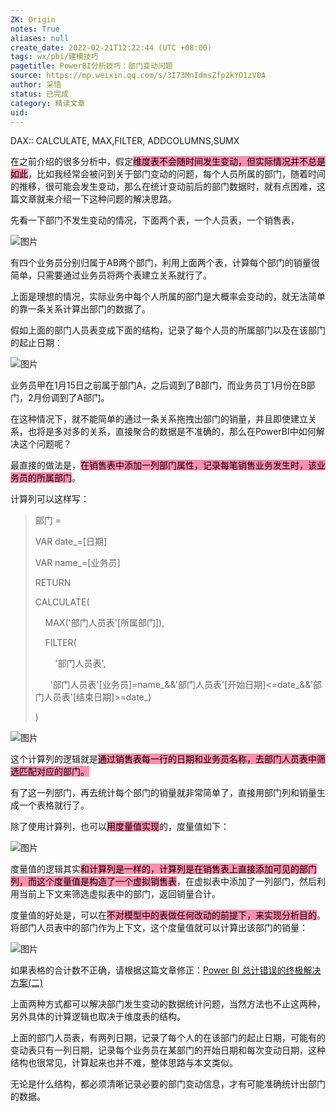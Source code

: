 ```yaml
---
ZK: Origin
notes: True
aliases: null
create_date: 2022-02-21T12:22:44 (UTC +08:00)
tags: wx/pbi/建模技巧
pagetitle: PowerBI分析技巧：部门变动问题
source: https://mp.weixin.qq.com/s/3I73MnIdmsZfp2kYO1zV0A
author: 采悟
status: 已完成
category: 精读文章
uid: 
---
```


DAX:: CALCULATE, MAX,FILTER, ADDCOLUMNS,SUMX

在之前介绍的很多分析中，假定<mark style="background: #FF5582A6;">维度表不会随时间发生变动，但实际情况并不总是如此</mark>，比如我经常会被问到关于部门变动的问题，每个人员所属的部门，随着时间的推移，很可能会发生变动，那么在统计变动前后的部门数据时，就有点困难，这篇文章就来介绍一下这种问题的解决思路。

先看一下部门不发生变动的情况，下面两个表，一个人员表，一个销售表，

![图片](https://mmbiz.qpic.cn/mmbiz_jpg/aHEbZtANQJNrVdQ6LHXAloNuuljI8tB2DY8ByPibDvzC6W1eNSuoN4nVvf4zFyCwibM0ee0DEVibN67lkM6kAgPPQ/640?wx_fmt=jpeg&wxfrom=5&wx_lazy=1&wx_co=1)

有四个业务员分别归属于AB两个部门，利用上面两个表，计算每个部门的销量很简单，只需要通过业务员将两个表建立关系就行了。  

上面是理想的情况，实际业务中每个人所属的部门是大概率会变动的，就无法简单的靠一条关系计算出部门的数据了。

假如上面的部门人员表变成下面的结构，记录了每个人员的所属部门以及在该部门的起止日期：

![图片](https://mmbiz.qpic.cn/mmbiz_jpg/aHEbZtANQJNrVdQ6LHXAloNuuljI8tB2gImzyJ9KndLTicwicaE6fTEZliaicTsYBz9LM51ar9l16nZKuwvQlERwnw/640?wx_fmt=jpeg&wxfrom=5&wx_lazy=1&wx_co=1)

业务员甲在1月15日之前属于部门A，之后调到了B部门，而业务员丁1月份在B部门，2月份调到了A部门。

在这种情况下，就不能简单的通过一条关系拖拽出部门的销量，并且即使建立关系，也将是多对多的关系，直接聚合的数据是不准确的，那么在PowerBI中如何解决这个问题呢？

最直接的做法是，<mark style="background: #FF5582A6;">在销售表中添加一列部门属性，记录每笔销售业务发生时，该业务员的所属部门</mark>。

计算列可以这样写：

> 部门 =
> 
> VAR date\_=\[日期\]
> 
> VAR name\_=\[业务员\]
> 
> RETURN
> 
> CALCULATE(
> 
>     MAX('部门人员表'\[所属部门\]),
> 
>     FILTER(
> 
>         '部门人员表',
> 
>       '部门人员表'\[业务员\]=name\_&&'部门人员表'\[开始日期\]<=date\_&&'部门人员表'\[结束日期\]>=date\_)
> 
> )

![图片](https://mmbiz.qpic.cn/mmbiz_jpg/aHEbZtANQJNrVdQ6LHXAloNuuljI8tB2dTVibZU0ibawj9QXLgzlEqicJ4kvwYo8X5o19WOyA8SftQDUAc6QugzkQ/640?wx_fmt=jpeg&wxfrom=5&wx_lazy=1&wx_co=1)

这个计算列的逻辑就是<mark style="background: #FF5582A6;">通过销售表每一行的日期和业务员名称，去部门人员表中筛选匹配对应的部门。  </mark>

有了这一列部门，再去统计每个部门的销量就非常简单了，直接用部门列和销量生成一个表格就行了。

除了使用计算列，也可以<mark style="background: #FF5582A6;">用度量值实现</mark>的，度量值如下：

![图片](https://mmbiz.qpic.cn/mmbiz_jpg/aHEbZtANQJNrVdQ6LHXAloNuuljI8tB26mjiaIk2wibcHVlYXu7dhY9ED3IbChjOQSxu6oakS2hZepzs5BeT6stw/640?wx_fmt=jpeg&wxfrom=5&wx_lazy=1&wx_co=1)

度量值的逻辑其实<mark style="background: #FF5582A6;">和计算列是一样的，计算列是在销售表上直接添加可见的部门列，而这个度量值是构造了一个虚拟销售表</mark>，在虚拟表中添加了一列部门，然后利用当前上下文来筛选虚拟表中的部门，返回销量合计。  

度量值的好处是，可以在<mark style="background: #FF5582A6;">不对模型中的表做任何改动的前提下，来实现分析目的</mark>。将部门人员表中的部门作为上下文，这个度量值就可以计算出该部门的销量：

![图片](https://mmbiz.qpic.cn/mmbiz_jpg/aHEbZtANQJNrVdQ6LHXAloNuuljI8tB2oZyusl11naqx6aKtUDsnbiby6ibSouOAficjplQ21EZgSMyPCibBcKCZFw/640?wx_fmt=jpeg&wxfrom=5&wx_lazy=1&wx_co=1)

如果表格的合计数不正确，请根据这篇文章修正：[Power BI 总计错误的终极解决方案(二)](http://mp.weixin.qq.com/s?__biz=MzA4MzQwMjY4MA==&mid=2484072950&idx=1&sn=fdd3128f59f1797c5a1dad976604f0bb&chksm=8e0c5b21b97bd237c39d1afb7e89f7b453c4fc12b09456aaaca57dd83dbf3e71208752d11b6a&scene=21#wechat_redirect)

上面两种方式都可以解决部门发生变动的数据统计问题，当然方法也不止这两种，另外具体的计算逻辑也取决于维度表的结构。

上面的部门人员表，有两列日期，记录了每个人的在该部门的起止日期，可能有的变动表只有一列日期，记录每个业务员在某部门的开始日期和每次变动日期，这种结构也很常见，计算起来也并不难，整体思路与本文类似。

无论是什么结构，都必须清晰记录必要的部门变动信息，才有可能准确统计出部门的数据。  
